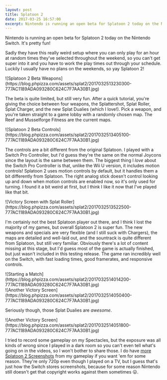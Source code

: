 ```yaml
---
layout: post
title: Splatoon 2
date: 2017-03-25 16:57:00
excerpt: Nintendo is running an open beta for Splatoon 2 today on the Nintendo Switch. It's pretty fun!
---
```


Nintendo is running an open beta for Splatoon 2 today on the Nintendo Switch. It's pretty fun!

Sadly they have this really weird setup where you can only play for an hour at random times they've selected throughout the weekend, so you can't get super into it and you have to work the play times out through your schedule. Luckily I usually have no plans on the weekends, so yay Splatoon 2!

<div class="img-responsive-container img-ratio-16-9" markdown="1">
![Splatoon 2 Beta Weapons](https://blog.phpizza.com/assets/splat2/2017032513230300-777AC1189ADA093280C624C7F7AA30B1.jpg)
</div>

The beta is quite limited, but still very fun. After a quick tutorial, you're giving the choice between four weapons, the Splattershot, Splat Roller, Splat Charger, and the new Splat Dualies (which I love!). Pick a weapon, and you're taken straight to a game lobby with a randomly chosen map. The Reef and Musselforge Fitness are the current maps.

<div class="img-responsive-container img-ratio-16-9" markdown="1">
![Splatoon 2 Beta Controls](https://blog.phpizza.com/assets/splat2/2017032513405100-777AC1189ADA093280C624C7F7AA30B1.jpg)
</div>

The controls are a bit different from the original Splatoon. I played with a Switch Pro Controller, but I'd guess they're the same on the normal Joycons since the layout is the same between them. The biggest thing I *love* about the Switch Pro Controller is that, unlike the Wii U version, it includes motion controls! Splatoon 2 uses motion controls by default, but it handles them a bit differently from Splatoon. The right analog stick doesn't control looking up and down when motion controls are enabled now, so it's only used for turning. I found it a bit weird at first, but I think I like it now that I've played like that bit.

<div class="img-responsive-container img-ratio-16-9" markdown="1">
![Victory Screen with Splat Roller](https://blog.phpizza.com/assets/splat2/2017032513522500-777AC1189ADA093280C624C7F7AA30B1.jpg)
</div>

I'm certainly not the best Splatoon player out there, and I think I lost the majority of my games, but overall Splatoon 2 is super fun. The new weapons and specials are very flexible (and I still suck with Chargers), the maps are detailed and well-laid out, and the sountrack is quite different from Splatoon, but still very familiar. Obviously there's a lot of content missing at this stage, but I'd guess most of the game is actually finished, but just wasn't included in this testing release. The game ran incredibly well on the Switch, with fast loading times, good framerates, and responsive controls.

<div class="img-responsive-container img-ratio-16-9" markdown="1">
![Starting a Match](https://blog.phpizza.com/assets/splat2/2017032514014200-777AC1189ADA093280C624C7F7AA30B1.jpg)
</div>

<div class="img-responsive-container img-ratio-16-9" markdown="1">
![Another Victory Screen](https://blog.phpizza.com/assets/splat2/2017032514050400-777AC1189ADA093280C624C7F7AA30B1.jpg)
</div>

Seriously though, those Splat Dualies are *awesome*.

<div class="img-responsive-container img-ratio-16-9" markdown="1">
![Another Victory Screen](https://blog.phpizza.com/assets/splat2/2017032514051800-777AC1189ADA093280C624C7F7AA30B1.jpg)
</div>

I tried to record some gameplay on my Spectacles, but the exposure was all kinds of wrong since I played in a dark room so you can't even tell what's going on in the videos, so I won't bother to share those. I do have [more Splatoon 2 Screenshots](https://phpizza.com/~alan/blog-img/splat2/gallery.php) from my gameplay if you want 'em for some reason. They're only 720p even though I played on a TV, but I guess that's just how the Switch stores screenshots, because for some reason Nintendo still doesn't get that copyright works against them sometimes 😛.
